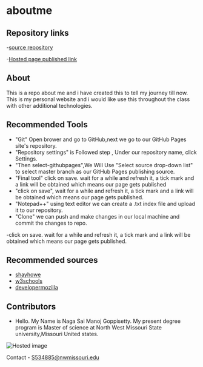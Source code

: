 # aboutme
## Repository links

-[source repository](https://github.com/Manoj1028/aboutme)

-[Hosted page published link](https://manoj1028.github.io/aboutme/)
## About 
This is a repo  about me and i have created this to tell my journey till now. This is my personal website and i would like use this throughout the class with other additional technologies.
## Recommended Tools

- "Git" Open brower and go to  GitHub,next we go to our GitHub Pages site's repository.
- "Repository settings" is Followed step , Under our repository name, click  Settings.
- "Then select-githubpages",We Will Use "Select source drop-down list" to select master branch as our GitHub Pages publishing source.
- "Final tool" click on save. wait for a while and refresh it, a tick mark and a link will be obtained which means our page gets published
- "click on save", wait for a while and refresh it, a tick mark and a link will be obtained which means our page gets published.
- "Notepad++" using text editor we can create a .txt index file and upload it to our repository.
- "Clone" we can push and make changes in our local machine and commit the changes to repo.

-click on save. wait for a while and refresh it, a tick mark and a link will be obtained which means our page gets published.
## Recommended sources
- [shayhowe](https://learn.shayhowe.com/html-css/getting-to-know-html/)
- [w3schools](https://www.w3schools.com/html/)
- [developermozilla](https://developer.mozilla.org/en-US/docs/Learn/HTML/Introduction_to_HTML/Creating_hyperlinks)

## Contributors

- Hello. My Name is Naga Sai Manoj Goppisetty. My present degree program is Master of science at North West Missouri State university,Missouri United states.

 ![Hosted image](https://www.kttn.com/wp-content/uploads/2017/04/Northwest-Missouri-State-University.jpg")

Contact - S534885@nwmissouri.edu
